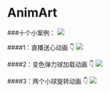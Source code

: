 # AnimArt

###十个小案例：
![](http://img.blog.csdn.net/20161226171117815?watermark/2/text/aHR0cDovL2Jsb2cuY3Nkbi5uZXQvdTAxMjgzNTU0OA==/font/5a6L5L2T/fontsize/400/fill/I0JBQkFCMA==/dissolve/70/gravity/Center)
 
####1：直播送心动画  :point_down:
![](http://img.blog.csdn.net/20161226171147886?watermark/2/text/aHR0cDovL2Jsb2cuY3Nkbi5uZXQvdTAxMjgzNTU0OA==/font/5a6L5L2T/fontsize/400/fill/I0JBQkFCMA==/dissolve/70/gravity/Center)

####2：变色弹力球加载动画  :point_down:
![](http://img.blog.csdn.net/20161226171731864?watermark/2/text/aHR0cDovL2Jsb2cuY3Nkbi5uZXQvdTAxMjgzNTU0OA==/font/5a6L5L2T/fontsize/400/fill/I0JBQkFCMA==/dissolve/70/gravity/Center)

####3：两个小球旋转动画  :point_down:
![](http://img.blog.csdn.net/20161227114127473?watermark/2/text/aHR0cDovL2Jsb2cuY3Nkbi5uZXQvdTAxMjgzNTU0OA==/font/5a6L5L2T/fontsize/400/fill/I0JBQkFCMA==/dissolve/70/gravity/Center)
